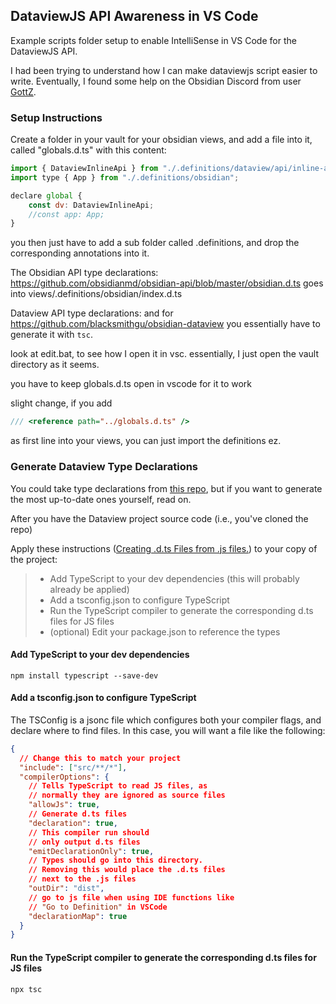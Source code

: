 ## DataviewJS API Awareness in VS Code

Example scripts folder setup to enable IntelliSense in VS Code for the DataviewJS API.

I had been trying to understand how I can make dataviewjs script easier to write. Eventually, I found some help on the Obsidian Discord from user [GottZ](https://contact.gottz.de).

### Setup Instructions

Create a folder in your vault for your obsidian views, and add a file into it, called "globals.d.ts" with this content:

```js
import { DataviewInlineApi } from "./.definitions/dataview/api/inline-api";
import type { App } from "./.definitions/obsidian";

declare global {
    const dv: DataviewInlineApi;
    //const app: App;
}
```
you then just have to add a sub folder called .definitions, and drop the corresponding annotations into it.

The Obsidian API type declarations:
https://github.com/obsidianmd/obsidian-api/blob/master/obsidian.d.ts
goes into views/.definitions/obsidian/index.d.ts

Dataview API type declarations:
and for https://github.com/blacksmithgu/obsidian-dataview
you essentially have to generate it with `tsc`.

look at edit.bat, to see how I open it in vsc. 
essentially, I just open the vault directory as it seems.

you have to keep globals.d.ts open in vscode for it to work

slight change, if you add
```js
/// <reference path="../globals.d.ts" />
```

as first line into your views, you can just import the definitions ez.


### Generate Dataview Type Declarations

You could take type declarations from [this repo](.definitions\dataview), but if you want to generate the most up-to-date ones yourself, read on.

After you have the Dataview project source code (i.e., you've cloned the repo)

Apply these instructions ([Creating .d.ts Files from .js files.](https://www.typescriptlang.org/docs/handbook/declaration-files/dts-from-js.html)) to your copy of the project: 
> 
> - Add TypeScript to your dev dependencies (this will probably already be applied)
> - Add a tsconfig.json to configure TypeScript
> - Run the TypeScript compiler to generate the corresponding d.ts files for JS files
> - (optional) Edit your package.json to reference the types



#### Add TypeScript to your dev dependencies
`npm install typescript --save-dev`

#### Add a tsconfig.json to configure TypeScript

The TSConfig is a jsonc file which configures both your compiler flags, and declare where to find files. In this case, you will want a file like the following:

```json
{
  // Change this to match your project
  "include": ["src/**/*"],
  "compilerOptions": {
    // Tells TypeScript to read JS files, as
    // normally they are ignored as source files
    "allowJs": true,
    // Generate d.ts files
    "declaration": true,
    // This compiler run should
    // only output d.ts files
    "emitDeclarationOnly": true,
    // Types should go into this directory.
    // Removing this would place the .d.ts files
    // next to the .js files
    "outDir": "dist",
    // go to js file when using IDE functions like
    // "Go to Definition" in VSCode
    "declarationMap": true
  }
}
```
#### Run the TypeScript compiler to generate the corresponding d.ts files for JS files

`npx tsc`





